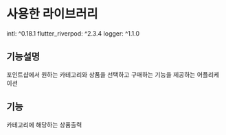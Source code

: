 # 사용한 라이브러리 

intl: ^0.18.1
flutter_riverpod: ^2.3.4
logger: ^1.1.0

## 기능설명

포인트샵에서 원하는 카테고리와 상품을 선택하고 구매하는 기능을 제공하는 어플리케이션

## 기능

카테고리에 해당하는 상품출력 


